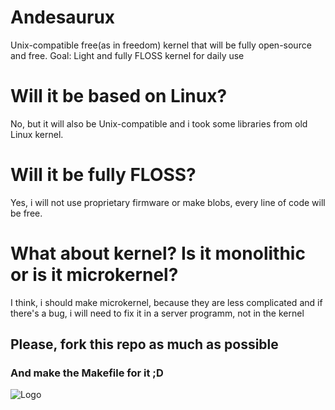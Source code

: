 # Andesaurux
Unix-compatible free(as in freedom) kernel that will be fully open-source and free.
Goal:
  Light and fully FLOSS kernel for daily use
# Will it be based on Linux?
No, but it will also be Unix-compatible and i took some libraries from old Linux kernel.
# Will it be fully FLOSS?
Yes, i will not use proprietary firmware or make blobs, every line of code will be free.
# What about kernel? Is it monolithic or is it microkernel?
I think, i should make microkernel, because they are less complicated and if there's a bug, i will need to fix it in a server programm, not in the kernel
## Please, fork this repo as much as possible
### And make the Makefile for it ;D
![Logo](https://github.com/Anatoliy6463/blob/master/logo.png)